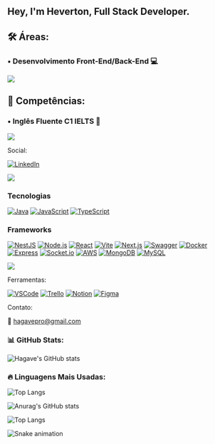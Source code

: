 ## Hey, I'm Heverton, Full Stack Developer.

## 🛠 Áreas:
### • Desenvolvimento Front-End/Back-End 💻

<img src="https://user-images.githubusercontent.com/73097560/115834477-dbab4500-a447-11eb-908a-139a6edaec5c.gif">

## 💼 Competências:
### • Inglês Fluente C1 IELTS 📘 

<img src="https://user-images.githubusercontent.com/73097560/115834477-dbab4500-a447-11eb-908a-139a6edaec5c.gif">

Social:

[![LinkedIn](https://img.shields.io/badge/LinkedIn-0077B5?style=for-the-badge&logo=linkedin&logoColor=white)](https://www.linkedin.com/in/heverton-vinicius/)

<img src="https://user-images.githubusercontent.com/73097560/115834477-dbab4500-a447-11eb-908a-139a6edaec5c.gif">

### Tecnologias

[![Java](https://img.shields.io/badge/Java-007396?style=for-the-badge&logo=java&logoColor=white)]()
[![JavaScript](https://img.shields.io/badge/JavaScript-F7DF1E?style=for-the-badge&logo=javascript&logoColor=black)]()
[![TypeScript](https://img.shields.io/badge/TypeScript-007ACC?style=for-the-badge&logo=typescript&logoColor=white)]()

### Frameworks

[![NestJS](https://img.shields.io/badge/NestJS-E0234E?style=for-the-badge&logo=nestjs&logoColor=white)]()
[![Node.js](https://img.shields.io/badge/Node.js-339933?style=for-the-badge&logo=nodedotjs&logoColor=white)]()
[![React](https://img.shields.io/badge/React-20232A?style=for-the-badge&logo=react&logoColor=61DAFB)]()
[![Vite](https://img.shields.io/badge/Vite-646CFF.svg?style=for-the-badge&logo=Vite&logoColor=white)]()
[![Next.js](https://img.shields.io/badge/Next.js-000000?style=for-the-badge&logo=nextdotjs&logoColor=white)]()
[![Swagger](https://img.shields.io/badge/Swagger-85EA2D?style=for-the-badge&logo=swagger&logoColor=black)]()
[![Docker](https://img.shields.io/badge/Docker-2496ED?style=for-the-badge&logo=docker&logoColor=white)]()
[![Express](https://img.shields.io/badge/Express-000000?style=for-the-badge&logo=express&logoColor=white)]()
[![Socket.io](https://img.shields.io/badge/Socket.io-010101?style=for-the-badge&logo=socketdotio&logoColor=white)]()
[![AWS](https://img.shields.io/badge/Amazon_AWS-232F3E?style=for-the-badge&logo=amazonaws&logoColor=white)]()
[![MongoDB](https://img.shields.io/badge/MongoDB-47A248?style=for-the-badge&logo=mongodb&logoColor=white)]()
[![MySQL](https://img.shields.io/badge/MySQL-4479A1?style=for-the-badge&logo=mysql&logoColor=white)]()

<img src="https://user-images.githubusercontent.com/73097560/115834477-dbab4500-a447-11eb-908a-139a6edaec5c.gif">

Ferramentas:

[![VSCode](https://img.shields.io/badge/Visual_Studio_Code-0078D4?style=for-the-badge&logo=visual%20studio%20code&logoColor=white)]()
[![Trello](https://img.shields.io/badge/Trello-0052CC?style=for-the-badge&logo=trello&logoColor=white)]()
[![Notion](https://img.shields.io/badge/Notion-000000.svg?style=for-the-badge&logo=Notion&logoColor=white)]()
[![Figma](https://img.shields.io/badge/Figma-F24E1E.svg?style=for-the-badge&logo=Figma&logoColor=white)]()

Contato:

📧 hagavepro@gmail.com
### 📊 GitHub Stats:

![Hagave's GitHub stats](https://github-readme-stats.vercel.app/api?username=Hagave&count_private=true&show_icons=true&theme=tokyonight)
### 🔥 Linguagens Mais Usadas:

![Top Langs](https://github-readme-stats.vercel.app/api/top-langs/?username=Hagave&layout=compact&theme=tokyonight&count_private=true)


![Anurag's GitHub stats](https://github-readme-stats.vercel.app/api?username=Hagave&show_icons=true&theme=tokyonight)

![Top Langs](https://github-readme-stats.vercel.app/api/top-langs/?username=Hagave&layout=compact&theme=tokyonight)

![Snake animation](https://github.com/Hagave/Hagave/blob/output/github-contribution-grid-snake.svg)
